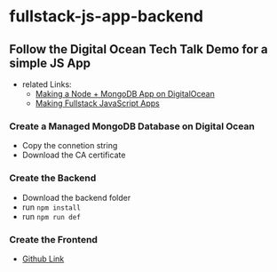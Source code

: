 # fullstack-js-app-backend

## Follow the Digital Ocean Tech Talk Demo for a simple JS App 

* related Links: 
  * [Making a Node + MongoDB App on DigitalOcean](https://www.youtube.com/watch?v=1171ScSfIrs&t=1862s)
  * [Making Fullstack JavaScript Apps](https://www.youtube.com/watch?v=C2AyOoZa5Yc)

### Create a Managed MongoDB Database on Digital Ocean

* Copy the connetion string
* Download the CA certificate

### Create the Backend 

* Download the backend folder
* run `npm install`
* run `npm run def`

### Create the Frontend

* [Github Link](https://github.com/jeanwang2dev/fullstack-js-app-frontend)

